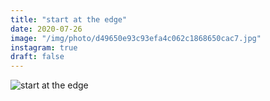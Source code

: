 ```yaml
---
title: "start at the edge"
date: 2020-07-26
image: "/img/photo/d49650e93c93efa4c062c1868650cac7.jpg"
instagram: true
draft: false
---
```


![start at the edge](/img/photo/d49650e93c93efa4c062c1868650cac7.jpg)
